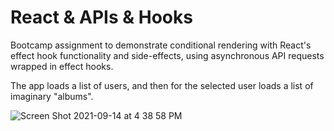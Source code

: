 # React & APIs & Hooks

Bootcamp assignment to demonstrate conditional rendering with React's effect hook functionality and side-effects, using asynchronous API requests wrapped in effect hooks.

The app loads a list of users, and then for the selected user loads a list of imaginary "albums".

![Screen Shot 2021-09-14 at 4 38 58 PM](https://user-images.githubusercontent.com/86169488/133337809-913c16b4-c20d-475b-a646-53dcee035e56.png)
